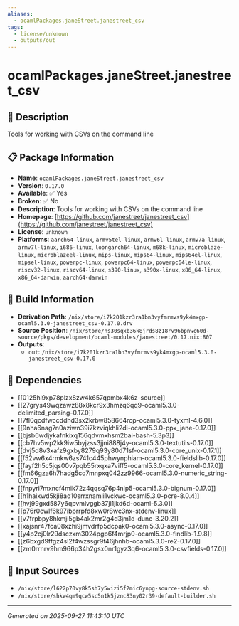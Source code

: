 ```yaml
---
aliases:
  - ocamlPackages.janeStreet.janestreet_csv
tags:
  - license/unknown
  - outputs/out
---
```


# ocamlPackages.janeStreet.janestreet_csv

## 📝 Description

Tools for working with CSVs on the command line

## 📋 Package Information

- **Name**: `ocamlPackages.janeStreet.janestreet_csv`
- **Version**: `0.17.0`
- **Available**: ✅ Yes
- **Broken**: ✅ No
- **Description**: Tools for working with CSVs on the command line
- **Homepage**: [https://github.com/janestreet/janestreet_csv](https://github.com/janestreet/janestreet_csv)
- **License**: `unknown`
- **Platforms**: `aarch64-linux`, `armv5tel-linux`, `armv6l-linux`, `armv7a-linux`, `armv7l-linux`, `i686-linux`, `loongarch64-linux`, `m68k-linux`, `microblaze-linux`, `microblazeel-linux`, `mips-linux`, `mips64-linux`, `mips64el-linux`, `mipsel-linux`, `powerpc-linux`, `powerpc64-linux`, `powerpc64le-linux`, `riscv32-linux`, `riscv64-linux`, `s390-linux`, `s390x-linux`, `x86_64-linux`, `x86_64-darwin`, `aarch64-darwin`

## 🔧 Build Information

- **Derivation Path**: `/nix/store/i7k201kzr3ra1bn3vyfmrmvs9yk4mxgp-ocaml5.3.0-janestreet_csv-0.17.0.drv`
- **Source Position**: `/nix/store/ns30sqxb36k8jrds8z18rv96bpnwc60d-source/pkgs/development/ocaml-modules/janestreet/0.17.nix:807`
- **Outputs**:
  - `out`:  `/nix/store/i7k201kzr3ra1bn3vyfmrmvs9yk4mxgp-ocaml5.3.0-janestreet_csv-0.17.0`

## 🔗 Dependencies

- [[0125hl9xp78plzx8zw4k657qpmbx4k6z-source]]
- [[27grys49wqzawz88x8kcr9x3hmzq6qq9-ocaml5.3.0-delimited_parsing-0.17.0]]
- [[7fl0qcdfwccddhd3sx2krbw858664rcp-ocaml5.3.0-tyxml-4.6.0]]
- [[9nha6nag7n0aziwn39i7kzviqkhli2di-ocaml5.3.0-ppx_jane-0.17.0]]
- [[bjsb6wdjykafnkixq156qdvmxhsm2bai-bash-5.3p3]]
- [[cb7hv5wp2kk9iw5byjzss3jjni888j4y-ocaml5.3.0-textutils-0.17.0]]
- [[dvj5d8v3xafz9gxby8279q93y80d71sf-ocaml5.3.0-core_unix-0.17.1]]
- [[f52vw6x4rmkw6zs741c445phwynphiam-ocaml5.3.0-fieldslib-0.17.0]]
- [[fayf2h5c5jqs00v7pqb55rxqxa7viff5-ocaml5.3.0-core_kernel-0.17.0]]
- [[fm66gza6h7hadg5cq7mnpxq042zz9966-ocaml5.3.0-numeric_string-0.17.0]]
- [[fnpyri7mxncf4mik72z4qqsq76p4nip5-ocaml5.3.0-bignum-0.17.0]]
- [[h1haixwd5kji8aq10srrxnamli1vckwc-ocaml5.3.0-pcre-8.0.4]]
- [[hvj99gxd587y6qpvmlvggb37jl1jkd6d-ocaml-5.3.0]]
- [[p76r0cwlf6k97ibprrpfd8xw0r8wc3nx-stdenv-linux]]
- [[v7frpbpy8hkmji5gb4ak2mr2g4d3jm1d-dune-3.20.2]]
- [[xajsnr47fca08xzhi9jmvdrfp5dcpak0-ocaml5.3.0-async-0.17.0]]
- [[y4p2cj0lr29dsczxm3024pgp6f4mrjp0-ocaml5.3.0-findlib-1.9.8]]
- [[z6bxgd9ffgz4sl2f4wzssgr9f46jhnhb-ocaml5.3.0-re2-0.17.0]]
- [[zm0rrnrv9hm966p34h2gsx0nr1gyz3q6-ocaml5.3.0-csvfields-0.17.0]]

## 📁 Input Sources

- `/nix/store/l622p70vy8k5sh7y5wizi5f2mic6ynpg-source-stdenv.sh`
- `/nix/store/shkw4qm9qcw5sc5n1k5jznc83ny02r39-default-builder.sh`

---
*Generated on 2025-09-27 11:43:10 UTC*
